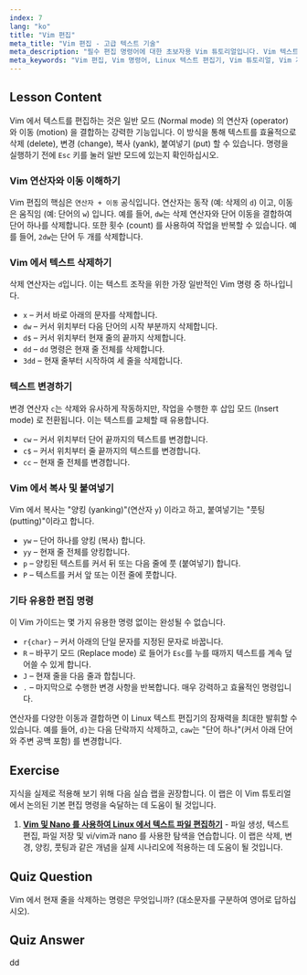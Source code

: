 ```yaml
---
index: 7
lang: "ko"
title: "Vim 편집"
meta_title: "Vim 편집 - 고급 텍스트 기술"
meta_description: "필수 편집 명령어에 대한 초보자용 Vim 튜토리얼입니다. Vim 텍스트 편집기에서 텍스트를 삭제, 변경, 복사 (복제) 및 붙여넣기하여 Linux 워크플로우를 개선하는 방법을 배우세요."
meta_keywords: "Vim 편집, Vim 명령어, Linux 텍스트 편집기, Vim 튜토리얼, Vim 가이드, 초보자 Vim, dd 명령어, Vim 삭제"
---
```


## Lesson Content

Vim 에서 텍스트를 편집하는 것은 일반 모드 (Normal mode) 의 연산자 (operator) 와 이동 (motion) 을 결합하는 강력한 기능입니다. 이 방식을 통해 텍스트를 효율적으로 삭제 (delete), 변경 (change), 복사 (yank), 붙여넣기 (put) 할 수 있습니다. 명령을 실행하기 전에 `Esc` 키를 눌러 일반 모드에 있는지 확인하십시오.

### Vim 연산자와 이동 이해하기

Vim 편집의 핵심은 `연산자 + 이동` 공식입니다. 연산자는 동작 (예: 삭제의 `d`) 이고, 이동은 움직임 (예: 단어의 `w`) 입니다. 예를 들어, `dw`는 삭제 연산자와 단어 이동을 결합하여 단어 하나를 삭제합니다. 또한 횟수 (count) 를 사용하여 작업을 반복할 수 있습니다. 예를 들어, `2dw`는 단어 두 개를 삭제합니다.

### Vim 에서 텍스트 삭제하기

삭제 연산자는 `d`입니다. 이는 텍스트 조작을 위한 가장 일반적인 Vim 명령 중 하나입니다.

- `x` – 커서 바로 아래의 문자를 삭제합니다.
- `dw` – 커서 위치부터 다음 단어의 시작 부분까지 삭제합니다.
- `d$` – 커서 위치부터 현재 줄의 끝까지 삭제합니다.
- `dd` – `dd` 명령은 현재 줄 전체를 삭제합니다.
- `3dd` – 현재 줄부터 시작하여 세 줄을 삭제합니다.

### 텍스트 변경하기

변경 연산자 `c`는 삭제와 유사하게 작동하지만, 작업을 수행한 후 삽입 모드 (Insert mode) 로 전환됩니다. 이는 텍스트를 교체할 때 유용합니다.

- `cw` – 커서 위치부터 단어 끝까지의 텍스트를 변경합니다.
- `c$` – 커서 위치부터 줄 끝까지의 텍스트를 변경합니다.
- `cc` – 현재 줄 전체를 변경합니다.

### Vim 에서 복사 및 붙여넣기

Vim 에서 복사는 "양킹 (yanking)"(연산자 `y`) 이라고 하고, 붙여넣기는 "풋팅 (putting)"이라고 합니다.

- `yw` – 단어 하나를 양킹 (복사) 합니다.
- `yy` – 현재 줄 전체를 양킹합니다.
- `p` – 양킹된 텍스트를 커서 뒤 또는 다음 줄에 풋 (붙여넣기) 합니다.
- `P` – 텍스트를 커서 앞 또는 이전 줄에 풋합니다.

### 기타 유용한 편집 명령

이 Vim 가이드는 몇 가지 유용한 명령 없이는 완성될 수 없습니다.

- `r{char}` – 커서 아래의 단일 문자를 지정된 문자로 바꿉니다.
- `R` – 바꾸기 모드 (Replace mode) 로 들어가 `Esc`를 누를 때까지 텍스트를 계속 덮어쓸 수 있게 합니다.
- `J` – 현재 줄을 다음 줄과 합칩니다.
- `.` – 마지막으로 수행한 변경 사항을 반복합니다. 매우 강력하고 효율적인 명령입니다.

연산자를 다양한 이동과 결합하면 이 Linux 텍스트 편집기의 잠재력을 최대한 발휘할 수 있습니다. 예를 들어, `d}`는 다음 단락까지 삭제하고, `caw`는 "단어 하나"(커서 아래 단어와 주변 공백 포함) 를 변경합니다.

## Exercise

지식을 실제로 적용해 보기 위해 다음 실습 랩을 권장합니다. 이 랩은 이 Vim 튜토리얼에서 논의된 기본 편집 명령을 숙달하는 데 도움이 될 것입니다.

1.  **[Vim 및 Nano 를 사용하여 Linux 에서 텍스트 파일 편집하기](https://labex.io/ko/labs/comptia-edit-text-files-in-linux-with-vim-and-nano-591076)** - 파일 생성, 텍스트 편집, 파일 저장 및 vi/vim과 nano 를 사용한 탐색을 연습합니다. 이 랩은 삭제, 변경, 양킹, 풋팅과 같은 개념을 실제 시나리오에 적용하는 데 도움이 될 것입니다.

## Quiz Question

Vim 에서 현재 줄을 삭제하는 명령은 무엇입니까? (대소문자를 구분하여 영어로 답하십시오).

## Quiz Answer

dd
